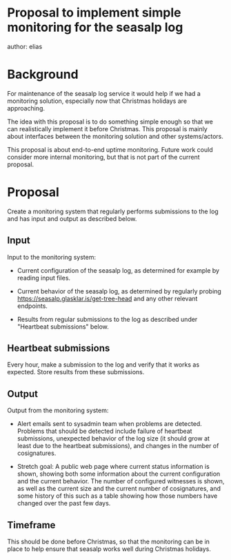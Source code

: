 # Proposal to implement simple monitoring for the seasalp log

author: elias

# Background

For maintenance of the seasalp log service it would help if we had a
monitoring solution, especially now that Christmas holidays are
approaching.

The idea with this proposal is to do something simple enough so that
we can realistically implement it before Christmas. This proposal is
mainly about interfaces between the monitoring solution and other
systems/actors.

This proposal is about end-to-end uptime monitoring. Future work could
consider more internal monitoring, but that is not part of the current
proposal.

# Proposal

Create a monitoring system that regularly performs submissions to the
log and has input and output as described below.

## Input

Input to the monitoring system:

- Current configuration of the seasalp log, as determined for example
  by reading input files.

- Current behavior of the seasalp log, as determined by regularly
  probing https://seasalp.glasklar.is/get-tree-head and any other
  relevant endpoints.

- Results from regular submissions to the log as described under
  "Heartbeat submissions" below.

## Heartbeat submissions

Every hour, make a submission to the log and verify that it works
as expected. Store results from these submissions.

## Output

Output from the monitoring system:

- Alert emails sent to sysadmin team when problems are
  detected. Problems that should be detected include failure of
  heartbeat submissions, unexpected behavior of the log size (it
  should grow at least due to the heartbeat submissions), and changes
  in the number of cosignatures.

- Stretch goal: A public web page where current status information is shown, showing
  both some information about the current configuration and the
  current behavior. The number of configured witnesses is shown, as
  well as the current size and the current number of cosignatures, and
  some history of this such as a table showing how those numbers have
  changed over the past few days.

## Timeframe

This should be done before Christmas, so that the monitoring can be in
place to help ensure that seasalp works well during Christmas holidays.
